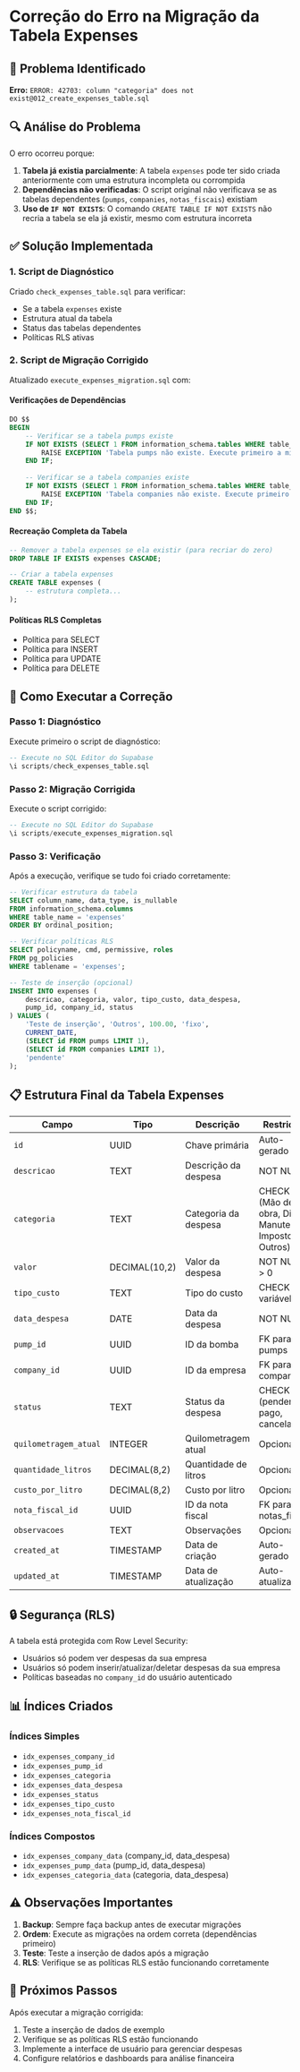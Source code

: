 # Correção do Erro na Migração da Tabela Expenses

## 🚨 Problema Identificado

**Erro:** `ERROR: 42703: column "categoria" does not exist@012_create_expenses_table.sql`

## 🔍 Análise do Problema

O erro ocorreu porque:

1. **Tabela já existia parcialmente**: A tabela `expenses` pode ter sido criada anteriormente com uma estrutura incompleta ou corrompida
2. **Dependências não verificadas**: O script original não verificava se as tabelas dependentes (`pumps`, `companies`, `notas_fiscais`) existiam
3. **Uso de `IF NOT EXISTS`**: O comando `CREATE TABLE IF NOT EXISTS` não recria a tabela se ela já existir, mesmo com estrutura incorreta

## ✅ Solução Implementada

### 1. Script de Diagnóstico
Criado `check_expenses_table.sql` para verificar:
- Se a tabela `expenses` existe
- Estrutura atual da tabela
- Status das tabelas dependentes
- Políticas RLS ativas

### 2. Script de Migração Corrigido
Atualizado `execute_expenses_migration.sql` com:

#### Verificações de Dependências
```sql
DO $$
BEGIN
    -- Verificar se a tabela pumps existe
    IF NOT EXISTS (SELECT 1 FROM information_schema.tables WHERE table_name = 'pumps') THEN
        RAISE EXCEPTION 'Tabela pumps não existe. Execute primeiro a migração das bombas.';
    END IF;
    
    -- Verificar se a tabela companies existe
    IF NOT EXISTS (SELECT 1 FROM information_schema.tables WHERE table_name = 'companies') THEN
        RAISE EXCEPTION 'Tabela companies não existe. Execute primeiro a migração das empresas.';
    END IF;
END $$;
```

#### Recreação Completa da Tabela
```sql
-- Remover a tabela expenses se ela existir (para recriar do zero)
DROP TABLE IF EXISTS expenses CASCADE;

-- Criar a tabela expenses
CREATE TABLE expenses (
    -- estrutura completa...
);
```

#### Políticas RLS Completas
- Política para SELECT
- Política para INSERT
- Política para UPDATE
- Política para DELETE

## 🚀 Como Executar a Correção

### Passo 1: Diagnóstico
Execute primeiro o script de diagnóstico:
```sql
-- Execute no SQL Editor do Supabase
\i scripts/check_expenses_table.sql
```

### Passo 2: Migração Corrigida
Execute o script corrigido:
```sql
-- Execute no SQL Editor do Supabase
\i scripts/execute_expenses_migration.sql
```

### Passo 3: Verificação
Após a execução, verifique se tudo foi criado corretamente:
```sql
-- Verificar estrutura da tabela
SELECT column_name, data_type, is_nullable 
FROM information_schema.columns 
WHERE table_name = 'expenses' 
ORDER BY ordinal_position;

-- Verificar políticas RLS
SELECT policyname, cmd, permissive, roles 
FROM pg_policies 
WHERE tablename = 'expenses';

-- Teste de inserção (opcional)
INSERT INTO expenses (
    descricao, categoria, valor, tipo_custo, data_despesa, 
    pump_id, company_id, status
) VALUES (
    'Teste de inserção', 'Outros', 100.00, 'fixo', 
    CURRENT_DATE, 
    (SELECT id FROM pumps LIMIT 1),
    (SELECT id FROM companies LIMIT 1),
    'pendente'
);
```

## 📋 Estrutura Final da Tabela Expenses

| Campo | Tipo | Descrição | Restrições |
|-------|------|-----------|------------|
| `id` | UUID | Chave primária | Auto-gerado |
| `descricao` | TEXT | Descrição da despesa | NOT NULL |
| `categoria` | TEXT | Categoria da despesa | CHECK (Mão de obra, Diesel, Manutenção, Imposto, Outros) |
| `valor` | DECIMAL(10,2) | Valor da despesa | NOT NULL, > 0 |
| `tipo_custo` | TEXT | Tipo do custo | CHECK (fixo, variável) |
| `data_despesa` | DATE | Data da despesa | NOT NULL |
| `pump_id` | UUID | ID da bomba | FK para pumps |
| `company_id` | UUID | ID da empresa | FK para companies |
| `status` | TEXT | Status da despesa | CHECK (pendente, pago, cancelado) |
| `quilometragem_atual` | INTEGER | Quilometragem atual | Opcional |
| `quantidade_litros` | DECIMAL(8,2) | Quantidade de litros | Opcional |
| `custo_por_litro` | DECIMAL(8,2) | Custo por litro | Opcional |
| `nota_fiscal_id` | UUID | ID da nota fiscal | FK para notas_fiscais |
| `observacoes` | TEXT | Observações | Opcional |
| `created_at` | TIMESTAMP | Data de criação | Auto-gerado |
| `updated_at` | TIMESTAMP | Data de atualização | Auto-atualizado |

## 🔒 Segurança (RLS)

A tabela está protegida com Row Level Security:
- Usuários só podem ver despesas da sua empresa
- Usuários só podem inserir/atualizar/deletar despesas da sua empresa
- Políticas baseadas no `company_id` do usuário autenticado

## 📊 Índices Criados

### Índices Simples
- `idx_expenses_company_id`
- `idx_expenses_pump_id`
- `idx_expenses_categoria`
- `idx_expenses_data_despesa`
- `idx_expenses_status`
- `idx_expenses_tipo_custo`
- `idx_expenses_nota_fiscal_id`

### Índices Compostos
- `idx_expenses_company_data` (company_id, data_despesa)
- `idx_expenses_pump_data` (pump_id, data_despesa)
- `idx_expenses_categoria_data` (categoria, data_despesa)

## ⚠️ Observações Importantes

1. **Backup**: Sempre faça backup antes de executar migrações
2. **Ordem**: Execute as migrações na ordem correta (dependências primeiro)
3. **Teste**: Teste a inserção de dados após a migração
4. **RLS**: Verifique se as políticas RLS estão funcionando corretamente

## 🎯 Próximos Passos

Após executar a migração corrigida:
1. Teste a inserção de dados de exemplo
2. Verifique se as políticas RLS estão funcionando
3. Implemente a interface de usuário para gerenciar despesas
4. Configure relatórios e dashboards para análise financeira


